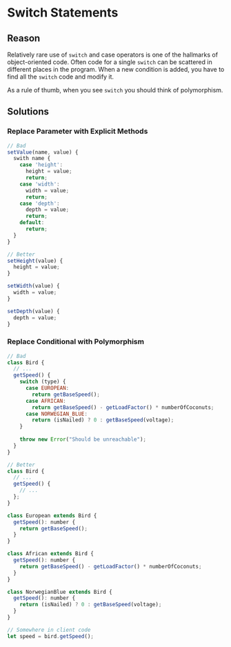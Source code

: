 # Switch Statements
## Reason
Relatively rare use of `switch` and case operators is one of the hallmarks of object-oriented code. Often code for a single `switch` can be scattered in different places in the program. When a new condition is added, you have to find all the `switch` code and modify it.

As a rule of thumb, when you see `switch` you should think of polymorphism.

## Solutions
### Replace Parameter with Explicit Methods
```js
// Bad
setValue(name, value) {
  swith name {
    case 'height':
      height = value;
      return;
    case 'width':
      width = value;
      return;
    case 'depth':
      depth = value;
      return;
    default:
      return;
  } 
}

// Better
setHeight(value) {
  height = value;
}

setWidth(value) {
  width = value;
}

setDepth(value) {
  depth = value;
}
```

### Replace Conditional with Polymorphism
```js
// Bad
class Bird {
  // ...
  getSpeed() {
    switch (type) {
      case EUROPEAN:
        return getBaseSpeed();
      case AFRICAN:
        return getBaseSpeed() - getLoadFactor() * numberOfCoconuts;
      case NORWEGIAN_BLUE:
        return (isNailed) ? 0 : getBaseSpeed(voltage);
    }
    
    throw new Error("Should be unreachable");
  }
}

// Better
class Bird {
  // ...
  getSpeed() {
    // ...
  };
}

class European extends Bird {
  getSpeed(): number {
    return getBaseSpeed();
  }
}

class African extends Bird {
  getSpeed(): number {
    return getBaseSpeed() - getLoadFactor() * numberOfCoconuts;
  }
}

class NorwegianBlue extends Bird {
  getSpeed(): number {
    return (isNailed) ? 0 : getBaseSpeed(voltage);
  }
}

// Somewhere in client code
let speed = bird.getSpeed();
```
